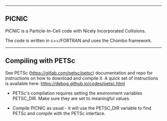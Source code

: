 --------------------
PICNIC
--------------------

PICNIC is a Particle-In-Cell code with Nicely Incorporated Collisions.

The code is written in c++/FORTRAN and uses the Chombo framework.

--------------------
Compiling with PETSc
--------------------

See PETSc (https://gitlab.com/petsc/petsc) documentation
and repo for instructions on how to download and compile
it. A quick set of instructions is available here:
https://debog.github.io/codes/petsc.html

- PETSc's compilation requires setting the environment
variables PETSC_DIR. Make sure they are 
set to meaningful values.

- Compile PICNIC as usual - it will use the PETSC_DIR variable
to find PETSc and compile with the PETSc interface.
